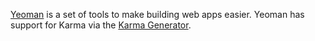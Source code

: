[Yeoman](http://yeoman.io/) is a set of tools to make building web apps easier. Yeoman has support for Karma via the [Karma Generator](https://github.com/yeoman/generator-karma).
